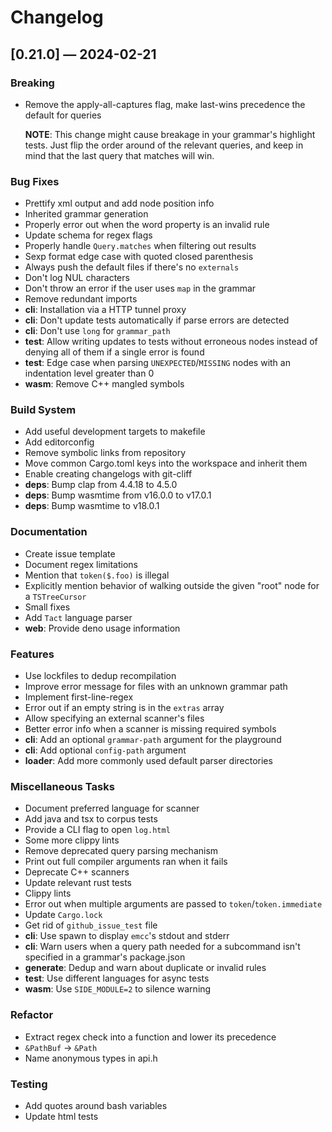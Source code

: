 # Changelog

## [0.21.0] — 2024-02-21

### Breaking

- Remove the apply-all-captures flag, make last-wins precedence the default for queries

  **NOTE**: This change might cause breakage in your grammar's highlight tests. Just
  flip the order around of the relevant queries, and keep in mind that the last
  query that matches will win.

### Bug Fixes

- Prettify xml output and add node position info
- Inherited grammar generation
- Properly error out when the word property is an invalid rule
- Update schema for regex flags
- Properly handle `Query.matches` when filtering out results
- Sexp format edge case with quoted closed parenthesis
- Always push the default files if there's no `externals`
- Don't log NUL characters
- Don't throw an error if the user uses `map` in the grammar
- Remove redundant imports
- **cli**: Installation via a HTTP tunnel proxy
- **cli**: Don't update tests automatically if parse errors are detected
- **cli**: Don't use `long` for `grammar_path`
- **test**: Allow writing updates to tests without erroneous nodes instead of denying
  all of them if a single error is found
- **test**: Edge case when parsing `UNEXPECTED`/`MISSING` nodes with an indentation
  level greater than 0
- **wasm**: Remove C++ mangled symbols

### Build System

- Add useful development targets to makefile
- Add editorconfig
- Remove symbolic links from repository
- Move common Cargo.toml keys into the workspace and inherit them
- Enable creating changelogs with git-cliff
- **deps**: Bump clap from 4.4.18 to 4.5.0
- **deps**: Bump wasmtime from v16.0.0 to v17.0.1
- **deps**: Bump wasmtime to v18.0.1

### Documentation

- Create issue template
- Document regex limitations
- Mention that `token($.foo)` is illegal
- Explicitly mention behavior of walking outside the given "root" node for a `TSTreeCursor`
- Small fixes
- Add `Tact` language parser
- **web**: Provide deno usage information

### Features

- Use lockfiles to dedup recompilation
- Improve error message for files with an unknown grammar path
- Implement first-line-regex
- Error out if an empty string is in the `extras` array
- Allow specifying an external scanner's files
- Better error info when a scanner is missing required symbols
- **cli**: Add an optional `grammar-path` argument for the playground
- **cli**: Add optional `config-path` argument
- **loader**: Add more commonly used default parser directories

### Miscellaneous Tasks

- Document preferred language for scanner
- Add java and tsx to corpus tests
- Provide a CLI flag to open `log.html`
- Some more clippy lints
- Remove deprecated query parsing mechanism
- Print out full compiler arguments ran when it fails
- Deprecate C++ scanners
- Update relevant rust tests
- Clippy lints
- Error out when multiple arguments are passed to `token`/`token.immediate`
- Update `Cargo.lock`
- Get rid of `github_issue_test` file
- **cli**: Use spawn to display `emcc`'s stdout and stderr
- **cli**: Warn users when a query path needed for a subcommand isn't specified
  in a grammar's package.json
- **generate**: Dedup and warn about duplicate or invalid rules
- **test**: Use different languages for async tests
- **wasm**: Use `SIDE_MODULE=2` to silence warning

### Refactor

- Extract regex check into a function and lower its precedence
- `&PathBuf` -> `&Path`
- Name anonymous types in api.h

### Testing

- Add quotes around bash variables
- Update html tests
